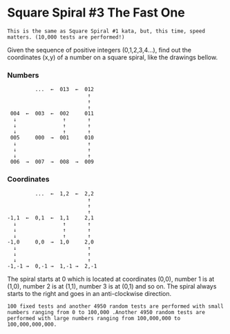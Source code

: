 # Square Spiral #3 The Fast One

`This is the same as Square Spiral #1 kata, but, this time, speed matters. (10,000 tests are performed!)`

Given the sequence of positive integers (0,1,2,3,4...), find out the coordinates (x,y) of a number on a square spiral, like the drawings bellow.

### Numbers

             ...  ←  013  ←  012  
                              ↑  
                              ↑  
                              ↑  
     004  ←  003  ←  002     011  
      ↓               ↑       ↑  
      ↓               ↑       ↑  
      ↓               ↑       ↑  
     005     000  →  001     010  
      ↓                       ↑  
      ↓                       ↑  
      ↓                       ↑  
     006  →  007  →  008  →  009  

### Coordinates

             ...  ←  1,2  ←  2,2
                              ↑
                              ↑
                              ↑
    -1,1  ←  0,1  ←  1,1     2,1
      ↓               ↑       ↑
      ↓               ↑       ↑
      ↓               ↑       ↑
    -1,0     0,0  →  1,0     2,0
      ↓                       ↑
      ↓                       ↑
      ↓                       ↑
    -1,-1 →  0,-1 →  1,-1 →  2,-1

The spiral starts at 0 which is located at coordinates (0,0), number 1 is at (1,0), number 2 is at (1,1), number 3 is at (0,1) and so on. The spiral always starts to the right and goes in an anti-clockwise direction.

`100 fixed tests and another 4950 random tests are performed with small numbers ranging from 0 to 100,000 .Another 4950 random tests are performed with large numbers ranging from 100,000,000 to 100,000,000,000.`
